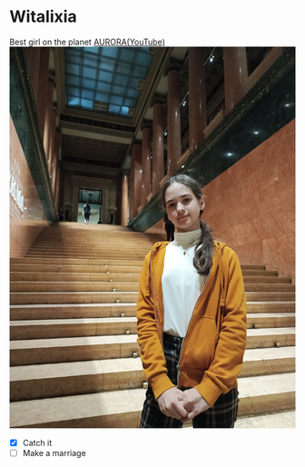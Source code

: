 # Witalixia
Best girl on the planet
<a href="https://youtube.com/@auroramusic" class="button">AURORA(YouTube)</a>
![AURORA](https://github.com/person10301/fox10301/blob/main/images/IMG_20240823_164749_005.jpg)

- [x] Catch it
- [ ] Make a marriage
